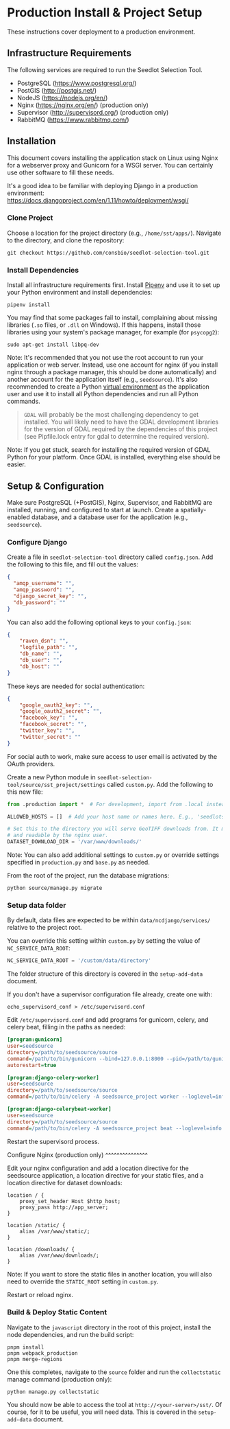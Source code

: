 # Production Install & Project Setup

These instructions cover deployment to a production environment.

## Infrastructure Requirements

The following services are required to run the Seedlot Selection Tool.

-   PostgreSQL (<https://www.postgresql.org/>)
-   PostGIS (<http://postgis.net/>)
-   NodeJS (<https://nodejs.org/en/>)
-   Nginx (<https://nginx.org/en/>) (production only)
-   Supervisor (<http://supervisord.org/>) (production only)
-   RabbitMQ (<https://www.rabbitmq.com/>)

## Installation

This document covers installing the application stack on Linux using
Nginx for a webserver proxy and Gunicorn for a WSGI server. You can
certainly use other software to fill these needs.

It's a good idea to be familiar with deploying Django in a production
environment:
<https://docs.djangoproject.com/en/1.11/howto/deployment/wsgi/>

### Clone Project

Choose a location for the project directory (e.g., `/home/sst/apps/`).
Navigate to the directory, and clone the repository:

``` text
git checkout https://github.com/consbio/seedlot-selection-tool.git
```

### Install Dependencies

Install all infrastructure requirements first. Install
[Pipenv](https://github.com/pypa/pipenv) and use it to set up your
Python environment and install dependencies:

``` text
pipenv install
```

You may find that some packages fail to install, complaining about
missing libraries (`.so` files, or `.dll` on Windows). If this happens,
install those libraries using your system's package manager, for example
(for `psycopg2`):

``` text
sudo apt-get install libpq-dev
```

Note: It's recommended that you not use the root account to run your
application or web server. Instead, use one account for nginx (if you
install nginx through a package manager, this should be done
automatically) and another account for the application itself (e.g.,
`seedsource`). It's also recommended to create a Python [virtual
environment](https://virtualenv.pypa.io/en/stable/) as the application
user and use it to install all Python dependencies and run all Python
commands.

>`GDAL` will probably be the most challenging dependency to get
installed. You will likely need to have the GDAL development libraries
for the version of GDAL required by the dependencies of this project
(see <span class="title-ref">Pipfile.lock</span> entry for <span
class="title-ref">gdal</span> to determine the required version).

Note: If you get stuck, search for installing the required version of GDAL Python for your platform. Once GDAL is installed, everything else should be easier.

## Setup & Configuration

Make sure PostgreSQL (+PostGIS), Nginx, Supervisor, and RabbitMQ are
installed, running, and configured to start at launch. Create a
spatially-enabled database, and a database user for the application
(e.g., `seedsource`).

### Configure Django

Create a file in `seedlot-selection-tool` directory called
`config.json`. Add the following to this file, and fill out the values:

``` json
{
  "amqp_username": "",
  "amqp_password": "",
  "django_secret_key": "",
  "db_password": ""
}
```

You can also add the following optional keys to your `config.json`:

``` json
{
    "raven_dsn": "",
    "logfile_path": "",
    "db_name": "",
    "db_user": "",
    "db_host": ""
}
```

These keys are needed for social authentication:

``` json
{
    "google_oauth2_key": "",
    "google_oauth2_secret": "",
    "facebook_key": "",
    "facebook_secret": "",
    "twitter_key": "",
    "twitter_secret": ""
}
```

For social auth to work, make sure access to user email is activated by
the OAuth providers.

Create a new Python module in
`seedlot-selection-tool/source/sst_project/settings` called `custom.py`.
Add the following to this new file:

``` python
from .production import *  # For development, import from .local instead

ALLOWED_HOSTS = []  # Add your host name or names here. E.g., 'seedlotselectiontool.org'

# Set this to the directory you will serve GeoTIFF downloads from. It must be writable by the application user
# and readable by the nginx user.
DATASET_DOWNLOAD_DIR = '/var/www/downloads/'
```

Note: You can also add additional settings to `custom.py` or override settings specified in `production.py` and `base.py` as needed.

From the root of the project, run the database migrations:

``` text
python source/manage.py migrate
```

### Setup data folder

By default, data files are expected to be within
`data/ncdjango/services/` relative to the project root.

You can override this setting within `custom.py` by setting the value of
`NC_SERVICE_DATA_ROOT`:

``` python
NC_SERVICE_DATA_ROOT = '/custom/data/directory'
```

The folder structure of this directory is covered in the
`setup-add-data` document.


If you don't have a supervisor configuration file already, create one
with:

``` text
echo_supervisord_conf > /etc/supervisord.conf
```

Edit `/etc/supervisord.conf` and add programs for gunicorn, celery, and
celery beat, filling in the paths as needed:

``` ini
[program:gunicorn]
user=seedsource
directory=/path/to/seedsource/source
command=/path/to/bin/gunicorn --bind=127.0.0.1:8000 --pid=/path/to/gunicorn.pid --error-logfile=/path/to/error.log --timeout=180 --graceful-timeout=180 --workers=4 seedsource_project.wsgi:application
autorestart=true

[program:django-celery-worker]
user=seedsource
directory=/path/to/seedsource/source
command=/path/to/bin/celery -A seedsource_project worker --loglevel=info --concurrency=1

[program:django-celerybeat-worker]
user=seedsource
directory=/path/to/seedsource/source
command=/path/to/bin/celery -A seedsource_project beat --loglevel=info
```

Restart the supervisord process.

Configure Nginx (production only) ^^^^^^^^^^^^^^^

Edit your nginx configuration and add a location directive for the
seedsource application, a location directive for your static files, and
a location directive for dataset downloads:

``` nginx
location / {
    proxy_set_header Host $http_host;
    proxy_pass http://app_server;
}

location /static/ {
    alias /var/www/static/;
}

location /downloads/ {
    alias /var/www/downloads/;
}
```

Note: If you want to store the static files in another location, you will also need to override the `STATIC_ROOT` setting in `custom.py`.

Restart or reload nginx.

### Build & Deploy Static Content

Navigate to the `javascript` directory in the root of this project,
install the node dependencies, and run the build script:

``` text
pnpm install
pnpm webpack_production
pnpm merge-regions
```

One this completes, navigate to the `source` folder and run the
`collectstatic` manage command (production only):

``` text
python manage.py collectstatic
```

You should now be able to access the tool at
`http://<your-server>/sst/`. Of course, for it to be useful, you will
need data. This is covered in the `setup-add-data` document.
